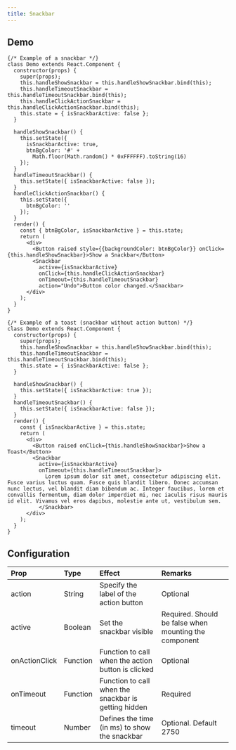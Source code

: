 ```yaml
---
title: Snackbar
---
```


## Demo

```jsx_demo_class
{/* Example of a snackbar */}
class Demo extends React.Component {
  constructor(props) {
    super(props);
    this.handleShowSnackbar = this.handleShowSnackbar.bind(this);
    this.handleTimeoutSnackbar = this.handleTimeoutSnackbar.bind(this);
    this.handleClickActionSnackbar = this.handleClickActionSnackbar.bind(this);
    this.state = { isSnackbarActive: false };
  }

  handleShowSnackbar() {
    this.setState({
      isSnackbarActive: true,
      btnBgColor: '#' +
        Math.floor(Math.random() * 0xFFFFFF).toString(16)
    });
  }
  handleTimeoutSnackbar() {
    this.setState({ isSnackbarActive: false });
  }
  handleClickActionSnackbar() {
    this.setState({
      btnBgColor: ''
    });
  }
  render() {
    const { btnBgColor, isSnackbarActive } = this.state;
    return (
      <div>
        <Button raised style={{backgroundColor: btnBgColor}} onClick={this.handleShowSnackbar}>Show a Snackbar</Button>
        <Snackbar
          active={isSnackbarActive}
          onClick={this.handleClickActionSnackbar}
          onTimeout={this.handleTimeoutSnackbar}
          action="Undo">Button color changed.</Snackbar>
      </div>
    );
  }
}
```

```jsx_demo_class
{/* Example of a toast (snackbar without action button) */}
class Demo extends React.Component {
  constructor(props) {
    super(props);
    this.handleShowSnackbar = this.handleShowSnackbar.bind(this);
    this.handleTimeoutSnackbar = this.handleTimeoutSnackbar.bind(this);
    this.state = { isSnackbarActive: false };
  }

  handleShowSnackbar() {
    this.setState({ isSnackbarActive: true });
  }
  handleTimeoutSnackbar() {
    this.setState({ isSnackbarActive: false });
  }
  render() {
    const { isSnackbarActive } = this.state;
    return (
      <div>
        <Button raised onClick={this.handleShowSnackbar}>Show a Toast</Button>
        <Snackbar
          active={isSnackbarActive}
          onTimeout={this.handleTimeoutSnackbar}>
            Lorem ipsum dolor sit amet, consectetur adipiscing elit. Fusce varius luctus quam. Fusce quis blandit libero. Donec accumsan nunc lectus, vel blandit diam bibendum ac. Integer faucibus, lorem et convallis fermentum, diam dolor imperdiet mi, nec iaculis risus mauris id elit. Vivamus vel eros dapibus, molestie ante ut, vestibulum sem.
          </Snackbar>
      </div>
    );
  }
}
```

## Configuration

| Prop         | Type      | Effect       | Remarks      |
|:-------------|:----------|:-------------|:-------------|
| action       | String    | Specify the label of the action button  | Optional |
| active       | Boolean   | Set the snackbar visible | Required. Should be false when mounting the component |
| onActionClick| Function  | Function to call when the action button is clicked  | Optional |
| onTimeout    | Function  | Function to call when the snackbar is getting hidden  | Required |
| timeout      | Number    | Defines the time (in ms) to show the snackbar | Optional. Default 2750 |
